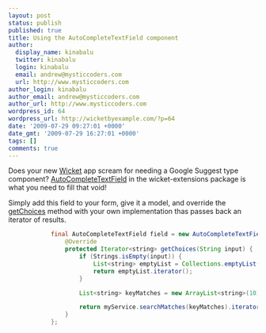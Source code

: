 ```yaml
---
layout: post
status: publish
published: true
title: Using the AutoCompleteTextField component
author:
  display_name: kinabalu
  twitter: kinabalu
  login: kinabalu
  email: andrew@mysticcoders.com
  url: http://www.mysticcoders.com
author_login: kinabalu
author_email: andrew@mysticcoders.com
author_url: http://www.mysticcoders.com
wordpress_id: 64
wordpress_url: http://wicketbyexample.com/?p=64
date: '2009-07-29 09:27:01 +0000'
date_gmt: '2009-07-29 16:27:01 +0000'
tags: []
comments: true
---
```

Does your new <a href="http://wicket.apache.org" target="_blank">Wicket</a> app scream for needing a Google Suggest type component?  <a href="http://grepcode.com/file/repo1.maven.org$maven2@org.apache.wicket$wicket-extensions@1.3.6@org$apache$wicket$extensions$ajax$markup$html$autocomplete$AutoCompleteTextField.java#AutoCompleteTextField" target="_blank">AutoCompleteTextField</a> in the wicket-extensions package is what you need to fill that void!<a id="more"></a><a id="more-64"></a>

Simply add this field to your form, give it a model, and override the <a href="http://grepcode.com/file/repo1.maven.org$maven2@org.apache.wicket$wicket-extensions@1.3.6@org$apache$wicket$extensions$ajax$markup$html$autocomplete$AutoCompleteTextField.java#AutoCompleteTextField.getChoices(java.lang.String)" target="_blank">getChoices</a> method with your own implementation thas passes back an iterator of results.

``` java
            final AutoCompleteTextField field = new AutoCompleteTextField("searchField", mySearchModel) {
                @Override
                protected Iterator<string> getChoices(String input) {
                    if (Strings.isEmpty(input)) {
                        List<string> emptyList = Collections.emptyList();
                        return emptyList.iterator();
                    }

                    List<string> keyMatches = new ArrayList<string>(10);

                    return myService.searchMatches(keyMatches).iterator();
                }
            };
```
